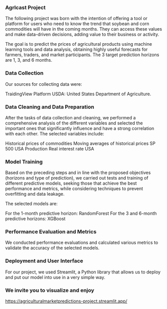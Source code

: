 ### Agrlcast Project ###

The following project was born with the intention of offering a tool or platform for users who need to know the trend that soybean and corn commodities will have in the coming months. They can access these values and make data-driven decisions, adding value to their business or activity.

The goal is to predict the prices of agricultural products using machine learning tools and data analysis, obtaining highly useful forecasts for farmers, traders, and market participants. The 3 target prediction horizons are 1, 3, and 6 months.

### Data Collection ###

Our sources for collecting data were:

TraidingView Platform
USDA: United States Department of Agriculture.

### Data Cleaning and Data Preparation ###

After the tasks of data collection and cleaning, we performed a comprehensive analysis of the different variables and selected the important ones that significantly influence and have a strong correlation with each other. The selected variables include:

Historical prices of commodities
Moving averages of historical prices
SP 500
USA Production
Real interest rate USA

### Model Training ###

Based on the preceding steps and in line with the proposed objectives (horizons and type of prediction), we carried out tests and training of different predictive models, seeking those that achieve the best performance and metrics, while considering techniques to prevent overfitting and data leakage.

The selected models are:

For the 1-month predictive horizon: RandomForest
For the 3 and 6-month predictive horizons: XGBoost

### Performance Evaluation and Metrics ###

We conducted performance evaluations and calculated various metrics to validate the accuracy of the selected models.





### Deployment and User Interface ###

For our project, we used Streamlit, a Python library that allows us to deploy and put our model into use in a very simple way.

### We invite you to visualize and enjoy ###

https://agriculturalmarketpredictions-project.streamlit.app/